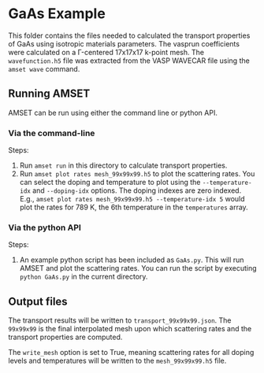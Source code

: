 # GaAs Example

This folder contains the files needed to calculated the transport properties of
GaAs using isotropic materials parameters. The vasprun coefficients were calculated on a 
Γ-centered 17x17x17 k-point mesh. The `wavefunction.h5` file was extracted from the VASP
WAVECAR file using the `amset wave` command.

## Running AMSET

AMSET can be run using either the command line or python API.

### Via the command-line

Steps:
1. Run `amset run` in this directory to calculate transport properties. 
2. Run `amset plot rates mesh_99x99x99.h5` to plot the scattering rates. You can select
   the doping and temperature to plot using the `--temperature-idx` and `--doping-idx` 
   options. The doping indexes are zero indexed. E.g., 
   `amset plot rates mesh_99x99x99.h5 --temperature-idx 5` would plot the rates for 
   789 K, the 6th temperature in the `temperatures` array.
   
### Via the python API
   
Steps:
1. An example python script has been included as `GaAs.py`. This will run AMSET and plot
   the scattering rates. You can run the script by executing `python GaAs.py` in the 
   current directory.

## Output files

The transport results will be written to `transport_99x99x99.json`. The `99x99x99` is the
final interpolated mesh upon which scattering rates and the transport properties are
computed.

The `write_mesh` option is set to True, meaning scattering rates for all doping levels
and temperatures will be written to the `mesh_99x99x99.h5` file.

